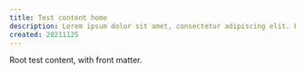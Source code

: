 ```yaml
---
title: Test content home
description: Lorem ipsum dolor sit amet, consectetur adipiscing elit. Fusce felis arcu, molestie nec imperdiet eu, tristique ut elit. Curabitur "iaculis" sodales turpis a pellentesque's. In ac nibh ex. Maecenas ornare in nisi ut commodo. Etiam consequat aliquam erat. Quisque varius mattis risus, consequat viverra eros scelerisque in. Nulla faucibus porta libero a sollicitudin. Class aptent taciti sociosqu ad litora torquent per conubia nostra, per inceptos himenaeos. Duis finibus placerat ante faucibus hendrerit. Phasellus condimentum nisi sed velit pretium, at feugiat quam convallis.
created: 20211125
---
```


Root test content, with front matter.
